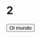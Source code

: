 # 2

<html>
    <head>
        <title>Javascrip</title>
        <script language="javascript" >
            alert('Oi mundo - Página Carregada');
            function mensagem() {
                alert('Oi mundo');
            }
        </script>
    </head>
    <body>
        <input type="button" value="Oi mundo" onclick="mensagem();"/>
    </body>
</html>
